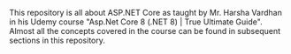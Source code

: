 This repository is all about ASP.NET Core as taught by Mr. Harsha Vardhan in his Udemy course "Asp.Net Core 8 (.NET 8) | True Ultimate Guide". Almost all the concepts covered in the course can be found in subsequent sections in this repository.
